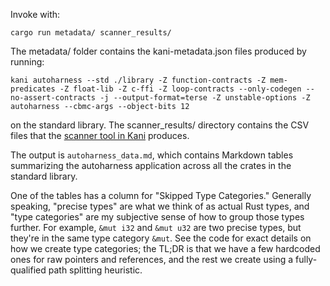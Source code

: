 Invoke with:
```
cargo run metadata/ scanner_results/
```

The metadata/ folder contains the kani-metadata.json files produced by running:

```
kani autoharness --std ./library -Z function-contracts -Z mem-predicates -Z float-lib -Z c-ffi -Z loop-contracts --only-codegen --no-assert-contracts -j --output-format=terse -Z unstable-options -Z autoharness --cbmc-args --object-bits 12
```

on the standard library. The scanner_results/ directory contains the CSV files that the [scanner tool in Kani](https://github.com/model-checking/kani/tree/main/tools/scanner) produces.

The output is `autoharness_data.md`, which contains Markdown tables summarizing the autoharness application across all the crates in the standard library.

One of the tables has a column for "Skipped Type Categories." Generally speaking, "precise types" are what we think of as actual Rust types, and "type categories" are my subjective sense of how to group those types further. For example, `&mut i32` and `&mut u32` are two precise types, but they're in the same type category `&mut`. See the code for exact details on how we create type categories; the TL;DR is that we have a few hardcoded ones for raw pointers and references, and the rest we create using a fully-qualified path splitting heuristic.

